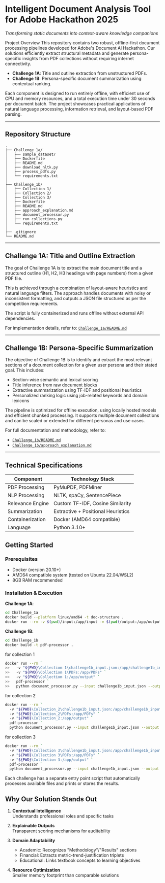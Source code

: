 # Intelligent Document Analysis Tool for Adobe Hackathon 2025
_Transforming static documents into context-aware knowledge companions_

Project Overview
This repository contains two robust, offline-first document processing pipelines developed for Adobe's Document AI Hackathon. Our solutions efficiently extract structural metadata and generate persona-specific insights from PDF collections without requiring internet connectivity.

* **Challenge 1A**: Title and outline extraction from unstructured PDFs.
* **Challenge 1B**: Persona-specific document summarization using contextual ranking.

Each component is designed to run entirely offline, with efficient use of CPU and memory resources, and a total execution time under 30 seconds per document batch. The project showcases practical applications of natural language processing, information retrieval, and layout-based PDF parsing.

---

## Repository Structure

```
.
├── Challenge_1a/
│   ├── sample_dataset/
│   ├── Dockerfile
│   ├── README.md
│   ├── download_nltk.py
│   ├── process_pdfs.py
│   └── requirements.txt
│
├── Challenge_1b/
│   ├── Collection 1/
│   ├── Collection 2/
│   ├── Collection 3/
│   ├── Dockerfile
│   ├── README.md
│   ├── approach_explanation.md
│   ├── document_processor.py
│   ├── run_collections.py
│   └── requirements.txt
│
├── .gitignore
└── README.md
```

---

## Challenge 1A: Title and Outline Extraction

The goal of Challenge 1A is to extract the main document title and a structured outline (H1, H2, H3 headings with page numbers) from a given PDF file.

This is achieved through a combination of layout-aware heuristics and natural language filters. The approach handles documents with noisy or inconsistent formatting, and outputs a JSON file structured as per the competition requirements.

The script is fully containerized and runs offline without external API dependencies.

For implementation details, refer to: [`Challenge_1a/README.md`](./Challenge_1a/README.md)

---

## Challenge 1B: Persona-Specific Summarization

The objective of Challenge 1B is to identify and extract the most relevant sections of a document collection for a given user persona and their stated goal. This includes:

* Section-wise semantic and lexical scoring
* Title inference from raw document blocks
* Extractive summarization using TF-IDF and positional heuristics
* Personalized ranking logic using job-related keywords and domain lexicons

The pipeline is optimized for offline execution, using locally hosted models and efficient chunked processing. It supports multiple document collections and can be scaled or extended for different personas and use cases.

For full documentation and methodology, refer to:

* [`Challenge_1b/README.md`](./Challenge_1b/README.md)
* [`Challenge_1b/approach_explanation.md`](./Challenge_1b/approach_explanation.md)

---

## Technical Specifications

| Component              | Technology Stack             |
|------------------------|------------------------------|
| PDF Processing         | PyMuPDF, PDFMiner            |
| NLP Processing         | NLTK, spaCy, SentencePiece   |
| Relevance Engine       | Custom TF-IDF, Cosine Similarity |
| Summarization          | Extractive + Positional Heuristics |
| Containerization       | Docker (AMD64 compatible)    |
| Language               | Python 3.10+                 |

## Getting Started

### Prerequisites
- Docker (version 20.10+)
- AMD64 compatible system (tested on Ubuntu 22.04/WSL2)
- 8GB RAM recommended

### Installation & Execution

**Challenge 1A**:
```bash
cd Challenge_1a
docker build --platform linux/amd64 -t doc-structure .
docker run --rm -v $(pwd)/input:/app/input -v $(pwd)/output:/app/output doc-structure
```

**Challenge 1B**:
```bash
cd Challenge_1b
docker build -t pdf-processor .
```
for collection 1
```bash
docker run --rm `
>>   -v "${PWD}\Collection 1\challenge1b_input.json:/app/challenge1b_input.json" `
>>   -v "${PWD}\Collection 1\PDFs:/app/PDFs" `
>>   -v "${PWD}\Collection 1:/app/output" `
>>   pdf-processor `
>>   python document_processor.py --input challenge1b_input.json --output output/challenge1b_output.json
```
for collection 2
```bash
docker run --rm `
  -v "${PWD}\Collection_2\challenge1b_input.json:/app/challenge1b_input.json" `
  -v "${PWD}\Collection_2\PDFs:/app/PDFs" `
  -v "${PWD}\Collection_2:/app/output" `
  pdf-processor `
  python document_processor.py --input challenge1b_input.json --output output/challenge1b_output.json
```
for collection 3
```bash
docker run --rm `
  -v "${PWD}\Collection 3\challenge1b_input.json:/app/challenge1b_input.json" `
  -v "${PWD}\Collection 3\PDFs:/app/PDFs" `
  -v "${PWD}\Collection 3:/app/output" `
  pdf-processor `
  python document_processor.py --input challenge1b_input.json --output output/challenge1b_output.json

```
Each challenge has a separate entry point script that automatically processes available files and prints or stores the results.

## Why Our Solution Stands Out

1. **Contextual Intelligence**  
   Understands professional roles and specific tasks

2. **Explainable Outputs**  
   Transparent scoring mechanisms for auditability

3. **Domain Adaptability**  
   - Academic: Recognizes "Methodology"/"Results" sections
   - Financial: Extracts metric-trend-justification triplets
   - Educational: Links textbook concepts to learning objectives

4. **Resource Optimization**  
   Smaller memory footprint than comparable solutions
